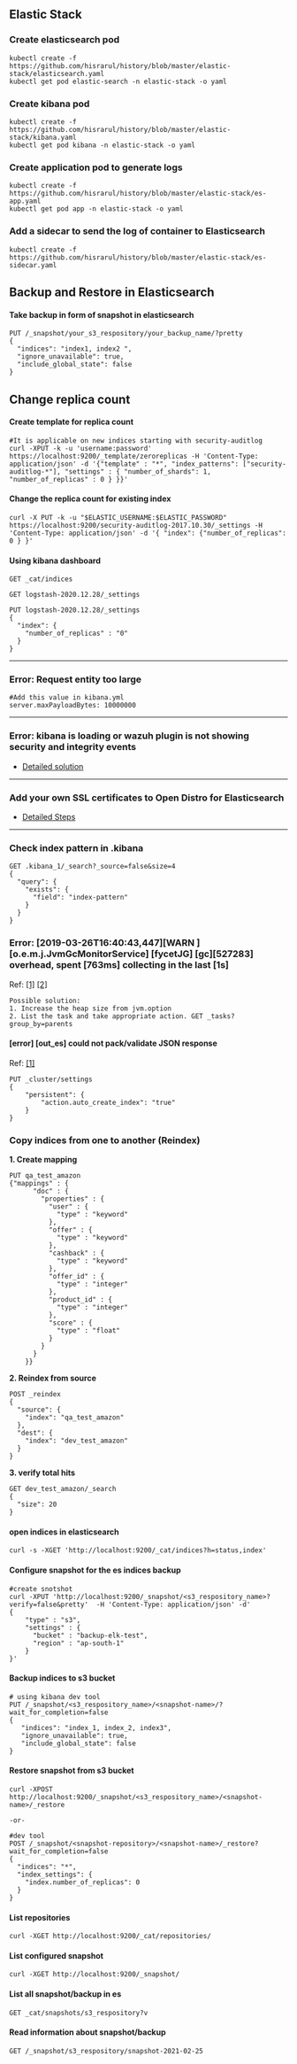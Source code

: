 ## Elastic Stack

### Create elasticsearch pod
```
kubectl create -f https://github.com/hisrarul/history/blob/master/elastic-stack/elasticsearch.yaml
kubectl get pod elastic-search -n elastic-stack -o yaml
```


### Create kibana pod
```
kubectl create -f https://github.com/hisrarul/history/blob/master/elastic-stack/kibana.yaml
kubectl get pod kibana -n elastic-stack -o yaml
```

### Create application pod to generate logs
```
kubectl create -f https://github.com/hisrarul/history/blob/master/elastic-stack/es-app.yaml
kubectl get pod app -n elastic-stack -o yaml
```

### Add a sidecar to send the log of container to Elasticsearch
```
kubectl create -f https://github.com/hisrarul/history/blob/master/elastic-stack/es-sidecar.yaml
```

## Backup and Restore in Elasticsearch

#### Take backup in form of snapshot in elasticsearch
```
PUT /_snapshot/your_s3_respository/your_backup_name/?pretty
{
  "indices": "index1, index2 ",
  "ignore_unavailable": true,
  "include_global_state": false
}
```

## Change replica count

#### Create template for replica count
```
#It is applicable on new indices starting with security-auditlog
curl -XPUT -k -u 'username:password' https://localhost:9200/_template/zeroreplicas -H 'Content-Type: application/json' -d '{"template" : "*", "index_patterns": ["security-auditlog-*"], "settings" : { "number_of_shards": 1, "number_of_replicas" : 0 } }}'
```

#### Change the replica count for existing index
```
curl -X PUT -k -u "$ELASTIC_USERNAME:$ELASTIC_PASSWORD"  https://localhost:9200/security-auditlog-2017.10.30/_settings -H 'Content-Type: application/json' -d '{ "index": {"number_of_replicas": 0 } }'
```

#### Using kibana dashboard
```
GET _cat/indices

GET logstash-2020.12.28/_settings

PUT logstash-2020.12.28/_settings 
{
  "index": {
    "number_of_replicas" : "0"
  }
}
```
---

### Error: Request entity too large
```
#Add this value in kibana.yml
server.maxPayloadBytes: 10000000
```
---

### Error: kibana is loading or wazuh plugin is not showing security and integrity events
+ [Detailed solution](https://github.com/hisrarul/history/blob/master/wazuh/README.md)
---

### Add your own SSL certificates to Open Distro for Elasticsearch
+ [Detailed Steps](https://github.com/hisrarul/history/blob/master/elastic-stack/renew_certificates.md)
---

### Check index pattern in .kibana 
```
GET .kibana_1/_search?_source=false&size=4
{
  "query": {
    "exists": {
      "field": "index-pattern"
    }
  }
}
```

### Error: [2019-03-26T16:40:43,447][WARN ][o.e.m.j.JvmGcMonitorService] [fycetJG] [gc][527283] overhead, spent [763ms] collecting in the last [1s]
Ref: [[1]](https://discuss.elastic.co/t/warn-message-elasticsearch/173975/3) [[2]](https://www.elastic.co/guide/en/elasticsearch/reference/current/tasks.html)
```
Possible solution: 
1. Increase the heap size from jvm.option
2. List the task and take appropriate action. GET _tasks?group_by=parents
``` 

#### [error] [out_es] could not pack/validate JSON response
Ref: [[1]](https://github.com/fluent/fluent-bit/issues/2078)
```
PUT _cluster/settings
{
    "persistent": {
        "action.auto_create_index": "true" 
    }
}
```

### Copy indices from one to another (Reindex)
**1. Create mapping**
```
PUT qa_test_amazon
{"mappings" : {
      "doc" : {
        "properties" : {
          "user" : {
            "type" : "keyword"
          },
          "offer" : {
            "type" : "keyword"
          },
          "cashback" : {
            "type" : "keyword"
          },
          "offer_id" : {
            "type" : "integer"
          },
          "product_id" : {
            "type" : "integer"
          },
          "score" : {
            "type" : "float"
          }
        }
      }
    }}
```
**2. Reindex from source**
```
POST _reindex
{
  "source": {
    "index": "qa_test_amazon"
  },
  "dest": {
    "index": "dev_test_amazon"
  }
}
```

**3. verify total hits**
```
GET dev_test_amazon/_search
{
  "size": 20
}
```

#### open indices in elasticsearch
```
curl -s -XGET 'http://localhost:9200/_cat/indices?h=status,index'
```

#### Configure snapshot for the es indices backup
```
#create snotshot
curl -XPUT 'http://localhost:9200/_snapshot/<s3_respository_name>?verify=false&pretty'  -H 'Content-Type: application/json' -d'
{
    "type" : "s3",
    "settings" : {
      "bucket" : "backup-elk-test",
      "region" : "ap-south-1"
    }
}'
```

#### Backup indices to s3 bucket
```
# using kibana dev tool
PUT /_snapshot/<s3_respository_name>/<snapshot-name>/?wait_for_completion=false
{
   "indices": "index_1, index_2, index3",
   "ignore_unavailable": true,
   "include_global_state": false
}
```

#### Restore snapshot from s3 bucket
```
curl -XPOST http://localhost:9200/_snapshot/<s3_respository_name>/<snapshot-name>/_restore

-or-

#dev tool
POST /_snapshot/<snapshot-repository>/<snapshot-name>/_restore?wait_for_completion=false
{
  "indices": "*",
  "index_settings": {
    "index.number_of_replicas": 0
  }
}

```

#### List repositories
```curl -XGET http://localhost:9200/_cat/repositories/```

#### List configured snapshot
```curl -XGET http://localhost:9200/_snapshot/```

#### List all snapshot/backup in es
```GET _cat/snapshots/s3_respository?v```

#### Read information about snapshot/backup
```
GET /_snapshot/s3_respository/snapshot-2021-02-25
```
